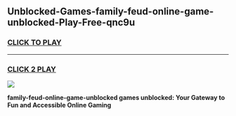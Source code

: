 
## Unblocked-Games-family-feud-online-game-unblocked-Play-Free-qnc9u
<h3>
<a href="https://premium76.site?title=family-feud-online-game-unblocked&ref=23A">CLICK TO PLAY</a></h3>
<hr>

<h3>
<a href="https://premium76.site?title=family-feud-online-game-unblocked&ref=23A">CLICK 2 PLAY</a>
  
</h3>

<a href="https://premium76.site?title=family-feud-online-game-unblocked&ref=23A"><img src="https://clearcache.store/games.png"></a>


**family-feud-online-game-unblocked games unblocked: Your Gateway to Fun and Accessible Online Gaming**
